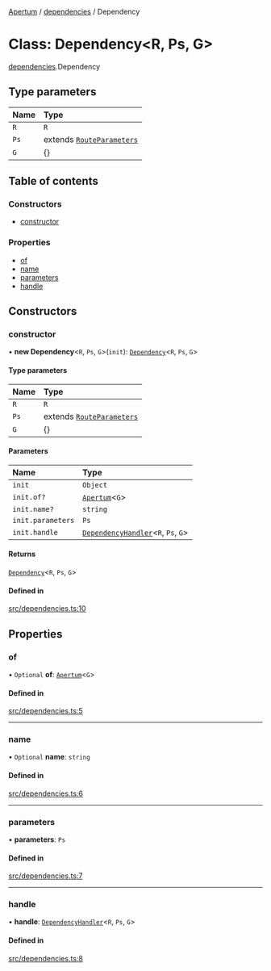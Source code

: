 [Apertum](../README.md) / [dependencies](../modules/dependencies.md) / Dependency

# Class: Dependency\<R, Ps, G\>

[dependencies](../modules/dependencies.md).Dependency

## Type parameters

| Name | Type |
| :------ | :------ |
| `R` | `R` |
| `Ps` | extends [`RouteParameters`](../modules/types.md#routeparameters) |
| `G` | {} |

## Table of contents

### Constructors

- [constructor](dependencies.Dependency.md#constructor)

### Properties

- [of](dependencies.Dependency.md#of)
- [name](dependencies.Dependency.md#name)
- [parameters](dependencies.Dependency.md#parameters)
- [handle](dependencies.Dependency.md#handle)

## Constructors

### constructor

• **new Dependency**\<`R`, `Ps`, `G`\>(`init`): [`Dependency`](dependencies.Dependency.md)\<`R`, `Ps`, `G`\>

#### Type parameters

| Name | Type |
| :------ | :------ |
| `R` | `R` |
| `Ps` | extends [`RouteParameters`](../modules/types.md#routeparameters) |
| `G` | {} |

#### Parameters

| Name | Type |
| :------ | :------ |
| `init` | `Object` |
| `init.of?` | [`Apertum`](applications.Apertum.md)\<`G`\> |
| `init.name?` | `string` |
| `init.parameters` | `Ps` |
| `init.handle` | [`DependencyHandler`](../modules/types.md#dependencyhandler)\<`R`, `Ps`, `G`\> |

#### Returns

[`Dependency`](dependencies.Dependency.md)\<`R`, `Ps`, `G`\>

#### Defined in

[src/dependencies.ts:10](https://github.com/iann838/apertum/blob/2d4f1f10a6c85611feec3a2d0f352a36d27ef754/src/dependencies.ts#L10)

## Properties

### of

• `Optional` **of**: [`Apertum`](applications.Apertum.md)\<`G`\>

#### Defined in

[src/dependencies.ts:5](https://github.com/iann838/apertum/blob/2d4f1f10a6c85611feec3a2d0f352a36d27ef754/src/dependencies.ts#L5)

___

### name

• `Optional` **name**: `string`

#### Defined in

[src/dependencies.ts:6](https://github.com/iann838/apertum/blob/2d4f1f10a6c85611feec3a2d0f352a36d27ef754/src/dependencies.ts#L6)

___

### parameters

• **parameters**: `Ps`

#### Defined in

[src/dependencies.ts:7](https://github.com/iann838/apertum/blob/2d4f1f10a6c85611feec3a2d0f352a36d27ef754/src/dependencies.ts#L7)

___

### handle

• **handle**: [`DependencyHandler`](../modules/types.md#dependencyhandler)\<`R`, `Ps`, `G`\>

#### Defined in

[src/dependencies.ts:8](https://github.com/iann838/apertum/blob/2d4f1f10a6c85611feec3a2d0f352a36d27ef754/src/dependencies.ts#L8)
